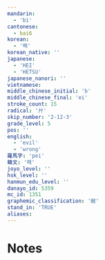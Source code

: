 ```yaml
---
mandarin:
  - 'bì'
cantonese:
  - bai6
korean:
  - '폐'
korean_native: ''
japanese:
  - 'HEI'
  - 'HETSU'
japanese_nanori: ''
vietnamese:
middle_chinese_initial: 'b'
middle_chinese_final: 'ei'
stroke_count: 15
radical: '廾'
skip_number: '2-12-3'
grade_level: 5
pos: ''
english:
  - 'evil'
  - 'wrong'
羅馬字: 'pei'
韓文: '페'
joyo_level: ''
hsk_level: ''
hanmun_edu_level: ''
danayo_id: 5359
mc_id: 1351
graphemic_classification: '敝'
stand_in: 'TRUE'
aliases:
---
```


# Notes
